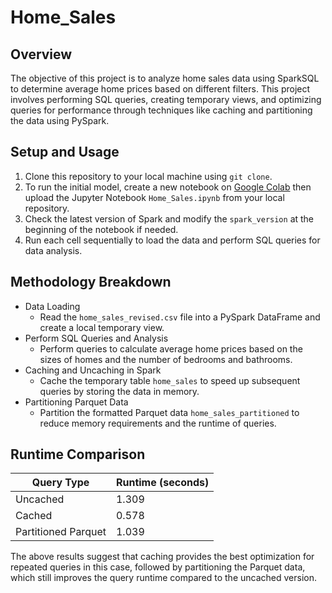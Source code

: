 # Home_Sales

## Overview
The objective of this project is to analyze home sales data using SparkSQL to determine average home prices based on different filters. This project involves performing SQL queries, creating temporary views, and optimizing queries for performance through techniques like caching and partitioning the data using PySpark.

## Setup and Usage
1. Clone this repository to your local machine using `git clone`.
2. To run the initial model, create a new notebook on [Google Colab](https://colab.research.google.com/) then upload the Jupyter Notebook `Home_Sales.ipynb` from your local repository.
3. Check the latest version of Spark and modify the `spark_version` at the beginning of the notebook if needed.
4. Run each cell sequentially to load the data and perform SQL queries for data analysis.

## Methodology Breakdown
* Data Loading
  * Read the `home_sales_revised.csv` file into a PySpark DataFrame and create a local temporary view.
* Perform SQL Queries and Analysis
  * Perform queries to calculate average home prices based on the sizes of homes and the number of bedrooms and bathrooms. 
* Caching and Uncaching in Spark
  * Cache the temporary table `home_sales` to speed up subsequent queries by storing the data in memory.
* Partitioning Parquet Data 
  * Partition the formatted Parquet data `home_sales_partitioned` to reduce memory requirements and the runtime of queries.

## Runtime Comparison
| Query Type          | Runtime (seconds) |
|---------------------|-------------------|
| Uncached            | 1.309             |
| Cached              | 0.578             | 
| Partitioned Parquet | 1.039             |

The above results suggest that caching provides the best optimization for repeated queries in this case, followed by partitioning the Parquet data, which still improves the query runtime compared to the uncached version.
